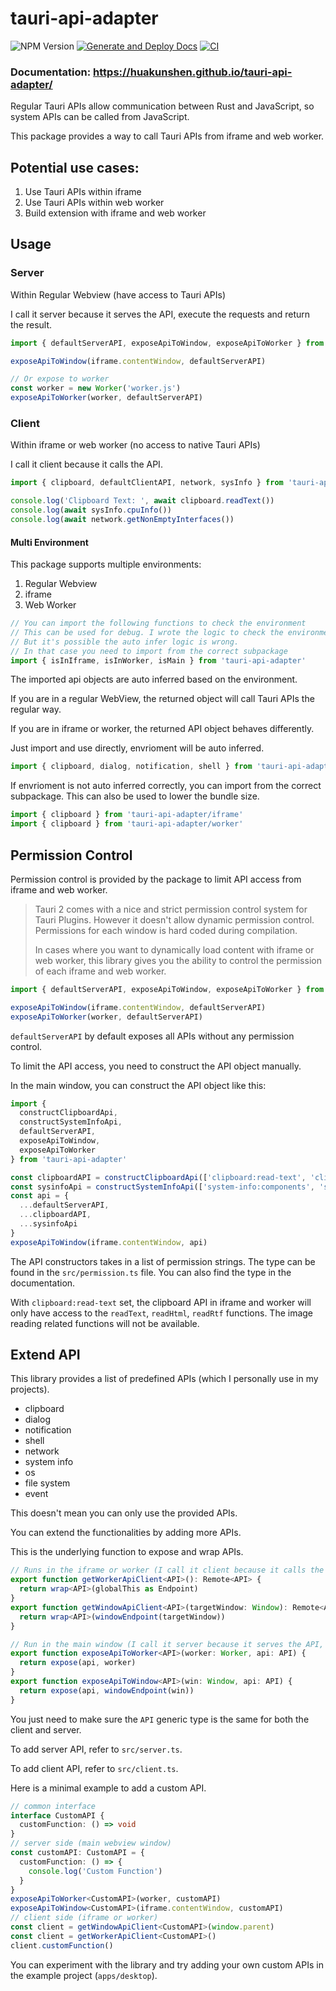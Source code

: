 # tauri-api-adapter

![NPM Version](https://img.shields.io/npm/v/tauri-api-adapter)
[![Generate and Deploy Docs](https://github.com/HuakunShen/tauri-api-adapter/actions/workflows/docs.yml/badge.svg)](https://github.com/HuakunShen/tauri-api-adapter/actions/workflows/docs.yml)
[![CI](https://github.com/HuakunShen/tauri-api-adapter/actions/workflows/ci.yml/badge.svg)](https://github.com/HuakunShen/tauri-api-adapter/actions/workflows/ci.yml)

### Documentation: https://huakunshen.github.io/tauri-api-adapter/

Regular Tauri APIs allow communication between Rust and JavaScript, so system APIs can be called from JavaScript.

This package provides a way to call Tauri APIs from iframe and web worker.

## Potential use cases:

1. Use Tauri APIs within iframe
2. Use Tauri APIs within web worker
3. Build extension with iframe and web worker

## Usage

### Server

Within Regular Webview (have access to Tauri APIs)

I call it server because it serves the API, execute the requests and return the result.

```ts
import { defaultServerAPI, exposeApiToWindow, exposeApiToWorker } from 'tauri-api-adapter'

exposeApiToWindow(iframe.contentWindow, defaultServerAPI)

// Or expose to worker
const worker = new Worker('worker.js')
exposeApiToWorker(worker, defaultServerAPI)
```

### Client

Within iframe or web worker (no access to native Tauri APIs)

I call it client because it calls the API.

```ts
import { clipboard, defaultClientAPI, network, sysInfo } from 'tauri-api-adapter'

console.log('Clipboard Text: ', await clipboard.readText())
console.log(await sysInfo.cpuInfo())
console.log(await network.getNonEmptyInterfaces())
```

#### Multi Environment

This package supports multiple environments:

1. Regular Webview
2. iframe
3. Web Worker

```ts
// You can import the following functions to check the environment
// This can be used for debug. I wrote the logic to check the environment in the package.
// But it's possible the auto infer logic is wrong.
// In that case you need to import from the correct subpackage
import { isInIframe, isInWorker, isMain } from 'tauri-api-adapter'
```

The imported api objects are auto inferred based on the environment.

If you are in a regular WebView, the returned object will call Tauri APIs the regular way.

If you are in iframe or worker, the returned API object behaves differently.

Just import and use directly, envrioment will be auto inferred.

```ts
import { clipboard, dialog, notification, shell } from 'tauri-api-adapter'
```

If envrioment is not auto inferred correctly, you can import from the correct subpackage.
This can also be used to lower the bundle size.

```ts
import { clipboard } from 'tauri-api-adapter/iframe'
import { clipboard } from 'tauri-api-adapter/worker'
```

## Permission Control

Permission control is provided by the package to limit API access from iframe and web worker.

> Tauri 2 comes with a nice and strict permission control system for Tauri Plugins. However it doesn't allow dynamic permission control. Permissions for each window is hard coded during compilation.
>
> In cases where you want to dynamically load content with iframe or web worker, this library gives you the ability to control the permission of each iframe and web worker.

```ts
import { defaultServerAPI, exposeApiToWindow, exposeApiToWorker } from 'tauri-api-adapter'

exposeApiToWindow(iframe.contentWindow, defaultServerAPI)
exposeApiToWorker(worker, defaultServerAPI)
```

`defaultServerAPI` by default exposes all APIs without any permission control.

To limit the API access, you need to construct the API object manually.

In the main window, you can construct the API object like this:

```ts
import {
  constructClipboardApi,
  constructSystemInfoApi,
  defaultServerAPI,
  exposeApiToWindow,
  exposeApiToWorker
} from 'tauri-api-adapter'

const clipboardAPI = constructClipboardApi(['clipboard:read-text', 'clipboard:write-image'])
const sysinfoApi = constructSystemInfoApi(['system-info:components', 'system-info:os'])
const api = {
  ...defaultServerAPI,
  ...clipboardAPI,
  ...sysinfoApi
}
exposeApiToWindow(iframe.contentWindow, api)
```

The API constructors takes in a list of permission strings. The type can be found in the `src/permission.ts` file. You can also find the type in the documentation.

With `clipboard:read-text` set, the clipboard API in iframe and worker will only have access to the `readText`, `readHtml`, `readRtf` functions. The image reading related functions will not be available.

## Extend API

This library provides a list of predefined APIs (which I personally use in my projects).

- clipboard
- dialog
- notification
- shell
- network
- system info
- os
- file system
- event

This doesn't mean you can only use the provided APIs.

You can extend the functionalities by adding more APIs.

This is the underlying function to expose and wrap APIs.

```ts
// Runs in the iframe or worker (I call it client because it calls the API)
export function getWorkerApiClient<API>(): Remote<API> {
  return wrap<API>(globalThis as Endpoint)
}
export function getWindowApiClient<API>(targetWindow: Window): Remote<API> {
  return wrap<API>(windowEndpoint(targetWindow))
}

// Run in the main window (I call it server because it serves the API, execute the requests and return the result)
export function exposeApiToWorker<API>(worker: Worker, api: API) {
  return expose(api, worker)
}
export function exposeApiToWindow<API>(win: Window, api: API) {
  return expose(api, windowEndpoint(win))
}
```

You just need to make sure the `API` generic type is the same for both the client and server.

To add server API, refer to `src/server.ts`.

To add client API, refer to `src/client.ts`.

Here is a minimal example to add a custom API.

```ts
// common interface
interface CustomAPI {
  customFunction: () => void
}
// server side (main webview window)
const customAPI: CustomAPI = {
  customFunction: () => {
    console.log('Custom Function')
  }
}
exposeApiToWorker<CustomAPI>(worker, customAPI)
exposeApiToWindow<CustomAPI>(iframe.contentWindow, customAPI)
// client side (iframe or worker)
const client = getWindowApiClient<CustomAPI>(window.parent)
const client = getWorkerApiClient<CustomAPI>()
client.customFunction()
```

You can experiment with the library and try adding your own custom APIs in the example project (`apps/desktop`).
